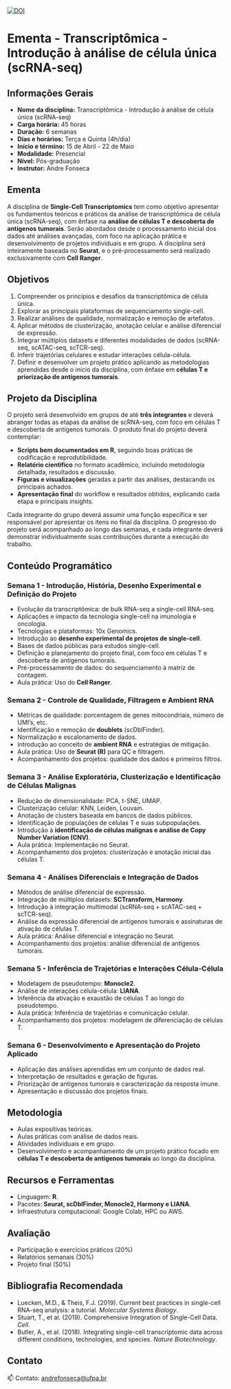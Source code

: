 [![DOI](https://zenodo.org/badge/946158009.svg)](https://doi.org/10.5281/zenodo.15252945)

# **Ementa - Transcriptômica - Introdução à análise de célula única (scRNA-seq)**

## **Informações Gerais**

- **Nome da disciplina:** Transcriptômica - Introdução à análise de célula única (scRNA-seq)
- **Carga horária:** 45 horas
- **Duração:** 6 semanas
- **Dias e horários:** Terça e Quinta (4h/dia)
- **Início e término:** 15 de Abril - 22 de Maio
- **Modalidade:** Presencial
- **Nível:** Pós-graduação
- **Instrutor:** Andre Fonseca

## **Ementa**

A disciplina de **Single-Cell Transcriptomics** tem como objetivo apresentar os fundamentos teóricos e práticos da análise de transcriptômica de célula única (scRNA-seq), com ênfase na **análise de células T e descoberta de antígenos tumorais**. Serão abordados desde o processamento inicial dos dados até análises avançadas, com foco na aplicação prática e desenvolvimento de projetos individuais e em grupo. A disciplina será inteiramente baseada no **Seurat**, e o pré-processamento será realizado exclusivamente com **Cell Ranger**.

## **Objetivos**

1. Compreender os princípios e desafios da transcriptômica de célula única.
2. Explorar as principais plataformas de sequenciamento single-cell.
3. Realizar análises de qualidade, normalização e remoção de artefatos.
4. Aplicar métodos de clusterização, anotação celular e análise diferencial de expressão.
5. Integrar múltiplos datasets e diferentes modalidades de dados (scRNA-seq, scATAC-seq, scTCR-seq).
6. Inferir trajetórias celulares e estudar interações célula-célula.
7. Definir e desenvolver um projeto prático aplicando as metodologias aprendidas desde o início da disciplina, com ênfase em **células T e priorização de antígenos tumorais**.

## **Projeto da Disciplina**

O projeto será desenvolvido em grupos de até **três integrantes** e deverá abranger todas as etapas da análise de scRNA-seq, com foco em células T e descoberta de antígenos tumorais. O produto final do projeto deverá contemplar:

- **Scripts bem documentados em R**, seguindo boas práticas de codificação e reprodutibilidade.
- **Relatório científico** no formato acadêmico, incluindo metodologia detalhada, resultados e discussão.
- **Figuras e visualizações** geradas a partir das análises, destacando os principais achados.
- **Apresentação final** do workflow e resultados obtidos, explicando cada etapa e principais insights.

Cada integrante do grupo deverá assumir uma função específica e ser responsável por apresentar os itens no final da disciplina. O progresso do projeto será acompanhado ao longo das semanas, e cada integrante deverá demonstrar individualmente suas contribuições durante a execução do trabalho.

## **Conteúdo Programático**

### **Semana 1 - Introdução, História, Desenho Experimental e Definição do Projeto**

- Evolução da transcriptômica: de bulk RNA-seq a single-cell RNA-seq.
- Aplicações e impacto da tecnologia single-cell na imunologia e oncologia.
- Tecnologias e plataformas: 10x Genomics.
- Introdução ao **desenho experimental de projetos de single-cell**.
- Bases de dados públicas para estudos single-cell.
- Definição e planejamento do projeto final, com foco em células T e descoberta de antígenos tumorais.
- Pré-processamento de dados: do sequenciamento à matriz de contagem.
- Aula prática: Uso do **Cell Ranger**.

### **Semana 2 - Controle de Qualidade, Filtragem e Ambient RNA**

- Métricas de qualidade: porcentagem de genes mitocondriais, número de UMI’s, etc.
- Identificação e remoção de **doublets** (scDblFinder).
- Normalização e escalonamento de dados.
- Introdução ao conceito de **ambient RNA** e estratégias de mitigação.
- Aula prática: Uso de **Seurat (R)** para QC e filtragem.
- Acompanhamento dos projetos: qualidade dos dados e primeiros filtros.

### **Semana 3 - Análise Exploratória, Clusterização e Identificação de Células Malignas**

- Redução de dimensionalidade: PCA, t-SNE, UMAP.
- Clusterização celular: KNN, Leiden, Louvain.
- Anotação de clusters baseada em bancos de dados públicos.
- Identificação de populações de células T e suas subpopulações.
- Introdução à **identificação de células malignas e análise de Copy Number Variation (CNV)**.
- Aula prática: Implementação no Seurat.
- Acompanhamento dos projetos: clusterização e anotação inicial das células T.

### **Semana 4 - Análises Diferenciais e Integração de Dados**

- Métodos de análise diferencial de expressão.
- Integração de múltiplos datasets: **SCTransform, Harmony**.
- Introdução à integração multimodal (scRNA-seq + scATAC-seq + scTCR-seq).
- Análise da expressão diferencial de antígenos tumorais e assinaturas de ativação de células T.
- Aula prática: Análise diferencial e integração no Seurat.
- Acompanhamento dos projetos: análise diferencial de antígenos tumorais.

### **Semana 5 - Inferência de Trajetórias e Interações Célula-Célula**

- Modelagem de pseudotempo: **Monocle2**.
- Análise de interações célula-célula: **LIANA**.
- Inferência da ativação e exaustão de células T ao longo do pseudotempo.
- Aula prática: Inferência de trajetórias e comunicação celular.
- Acompanhamento dos projetos: modelagem de diferenciação de células T.

### **Semana 6 - Desenvolvimento e Apresentação do Projeto Aplicado**

- Aplicação das análises aprendidas em um conjunto de dados real.
- Interpretação de resultados e geração de figuras.
- Priorização de antígenos tumorais e caracterização da resposta imune.
- Apresentação e discussão dos projetos finais.

## **Metodologia**

- Aulas expositivas teóricas.
- Aulas práticas com análise de dados reais.
- Atividades individuais e em grupo.
- Desenvolvimento e acompanhamento de um projeto prático focado em **células T e descoberta de antígenos tumorais** ao longo da disciplina.

## **Recursos e Ferramentas**

- Linguagem: **R**.
- Pacotes: **Seurat, scDblFinder, Monocle2, Harmony e LIANA**.
- Infraestrutura computacional: Google Colab, HPC ou AWS.

## **Avaliação**

- Participação e exercícios práticos (20%)
- Relatórios semanais (30%)
- Projeto final (50%)

## **Bibliografia Recomendada**

- Luecken, M.D., & Theis, F.J. (2019). Current best practices in single-cell RNA-seq analysis: a tutorial. *Molecular Systems Biology*.
- Stuart, T., et al. (2019). Comprehensive Integration of Single-Cell Data. *Cell*.
- Butler, A., et al. (2018). Integrating single-cell transcriptomic data across different conditions, technologies, and species. *Nature Biotechnology*.

## **Contato**

📫 Contato: [andrefonseca@ufpa.br](mailto:andrefonseca@ufpa.br)

